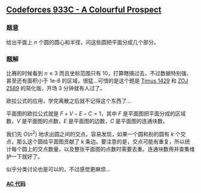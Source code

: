 ## [Codeforces 933C - A Colourful Prospect](http://codeforces.com/problemset/problem/933/C)

### 题意

给出平面上 $n$ 个圆的圆心和半径，问这些圆把平面分成几个部分。

### 题解

比赛的时候看到 $n \le 3$ 而且坐标范围只有 10，打算瞎搞过去，不过数据特别强，甚至还有面积小于 1e-6 的区域，很猛...可惜的是这个题是 [Timus 1429](http://acm.timus.ru/problem.aspx?space=1&num=1429) 和 [ZOJ 2589](http://acm.zju.edu.cn/onlinejudge/showProblem.do?problemCode=2589) 的简化版，开场 3 分钟就有人过了。

欧拉公式的应用，学完离散之后就不记得这个东西了...

平面图的欧拉公式就是 $F+V-E-C = 1$，其中 $F$ 是平面图把平面分成的区域数，$V$ 是平面图的点数，$E$ 是平面图的边数，$C$ 是平面图的连通块数。

我们先 $O(n^2)$ 地求出圆之间的交点。容易发现，如果一个圆和别的圆有 $k$ 个交点，那么这个圆给平面图贡献了 $k$ 条边。要注意的是，交点可能有重复，所以统计每个圆上的交点数量，以及整张平面图的点数时需要去重。连通块数用并查集维护一下就好了。

似乎分类讨论也是可以的，不过感觉更麻烦...

#### [AC 代码](https://github.com/TsReaper/Competitive-Programming/blob/master/codeforces/933C/sol.cpp)
